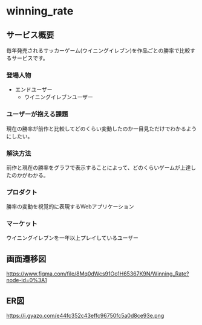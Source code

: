 # winning_rate

## サービス概要
毎年発売されるサッカーゲーム(ウイニングイレブン)を作品ごとの勝率で比較するサービスです。

### 登場人物
- エンドユーザー
  - ウイニングイレブンユーザー

### ユーザーが抱える課題
現在の勝率が前作と比較してどのくらい変動したのか一目見ただけでわかるようにしたい。

### 解決方法
前作と現在の勝率をグラフで表示することによって、どのくらいゲームが上達したのかがわかる。

### プロダクト
勝率の変動を視覚的に表現するWebアプリケーション

### マーケット
ウイニングイレブンを一年以上プレイしているユーザー

## 画面遷移図
https://www.figma.com/file/8Mq0dWcs91Oo1H65367K9N/Winning_Rate?node-id=0%3A1

## ER図
https://i.gyazo.com/e44fc352c43effc96750fc5a0d8ce93e.png
